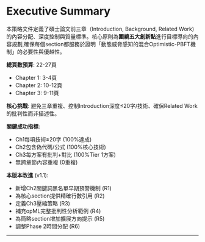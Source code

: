 # Executive Summary

本策略文件定義了碩士論文前三章（Introduction, Background, Related Work)的內容分配、深度控制與質量標準。核心原則為**圍繞五大創新點**進行目標導向的內容規劃,確保每個section都服務於證明「動態威脅感知的混合Optimistic-PBFT機制」的必要性與優越性。

**總頁數預算**: 22-27頁
- Chapter 1: 3-4頁
- Chapter 2: 10-12頁
- Chapter 3: 9-11頁

**核心挑戰**: 避免三章重複、控制Introduction深度≤20字/技術、確保Related Work的批判性而非描述性。

**關鍵成功指標**:
- Ch1每項技術≤20字 (100%達成)
- Ch2包含偽代碼/公式 (100%核心技術)
- Ch3每方案有批判+對比 (100%Tier 1方案)
- 無跨章節內容重複 (0重複)

**本版本改進** (v1.1):
- 新增Ch2關鍵詞黑名單早期預警機制 (R1)
- 為核心section提供精確行數引用 (R2)
- 定義Ch3壓縮策略 (R3)
- 補充opML完整批判性分析範例 (R4)
- 為簡略section增加擴展方向提示 (R5)
- 調整Phase 2時間分配 (R6)

---

